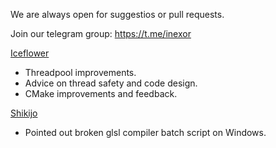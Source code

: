 We are always open for suggestios or pull requests.

Join our telegram group: https://t.me/inexor

[Iceflower](https://github.com/IceflowRE)

* Threadpool improvements.
* Advice on thread safety and code design.
* CMake improvements and feedback.

[Shikijo](https://github.com/Shikijo)
* Pointed out broken glsl compiler batch script on Windows.
